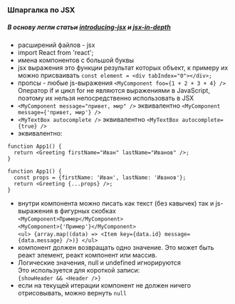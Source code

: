 ### Шпаргалка по JSX

##### В основу легли статьи [introducing-jsx](https://ru.reactjs.org/docs/introducing-jsx.html) и [jsx-in-depth](https://ru.reactjs.org/docs/jsx-in-depth.html)

- расширений файлов - jsx
- import React from 'react';
- имена компонентов с большой буквы
- jsx выражения это функции результат которых объект, к примеру их можно присваивать `const element = <div tabIndex="0"></div>;`
- пропсы - любые js-выражения `<MyComponent foo={1 + 2 + 3 + 4} />`
  Оператор if и цикл for не являются выражениями в JavaScript, поэтому их нельзя непосредственно использовать в JSX
- `<MyComponent message="привет, мир" />` эквивалентно `<MyComponent message={'привет, мир'} />`
- `<MyTextBox autocomplete />` эквивалентно `<MyTextBox autocomplete={true} />`
- эквивалентно:

```
function App1() {
  return <Greeting firstName="Иван" lastName="Иванов" />;
}

function App1() {
  const props = {firstName: 'Иван', lastName: 'Иванов'};
  return <Greeting {...props} />;
}
```

- внутри компонента можно писать как текст (без кавычек) так и js-выражения в фигурных скобках  
  `<MyComponent>Пример</MyComponent>`  
  `<MyComponent>{'Пример'}</MyComponent>`  
  `<ul> {array.map((data) => <Item key={data.id} message={data.message} />)} </ul>`
- компонент должен возвращать одно значение. Это может быть реакт элемент, реакт компонент или массив.
- Логические значения, null и undefined игнорируются  
  Это используется для короткой записи:  
  `{showHeader && <Header />}`
- если на текущей итерации компонент не должен ничего отрисовывать, можно вернуть `null`
